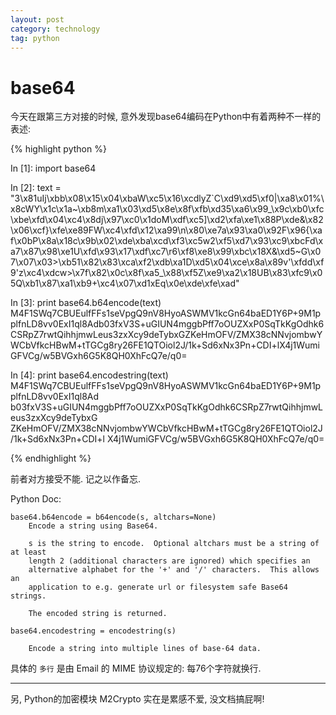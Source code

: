 ```yaml
---
layout: post
category: technology
tag: python
---
```


base64
======

今天在跟第三方对接的时候, 意外发现base64编码在Python中有着两种不一样的表述:

{% highlight python %}

In [1]: import base64

In [2]: text = "3\x81uIj\xbb\x08\x15\x04\xbaW\xc5\x16\xcdlyZ`C\xd9\xd5\xf0|\xa8\x01%\x8cWY\x1c\x1a~\xb8m\xa1\x03\xd5\x8e\x8f\xfb\xd35\xa6\x99_\x9c\xb0\xfc\xbe\xfd\x04\xc4\x8dj\x97\xc0\x1doM\xdf\xc5]\xd2\xfa\xe1\x88P\xde&\x82\x06\xcf}\xfe\xe89FW\xc4\xfd\x12\xa99\n\x80\xe7a\x93\xa0\x92F\x96{\xaf\x0bP\x8a\x18c\x9b\x02\xde\xba\xcd\xf3\xc5w2\xf5\xd7\x93\xc9\xbcFd\xa7\x87\x98\xe1U\xfd\x93\x17\xdf\xc7\r6\xf8\xe8\x99\xbc\x18X&\xd5~G\x07\x07\x03>\xb51\x82\x83\xca\xf2\xdb\xa1D\xd5\x04\xce\x8a\x89v'\xfdd\xf9'z\xc4\xdcw>\x7f\x82\x0c\x8f\xa5_\x88\xf5Z\xe9\xa2\x18UB\x83\xfc9\x05Q\xb1\x87\xa1\xb9+\xc4\x07\xd1xEq\x0e\xde\xfe\xad"

In [3]: print base64.b64encode(text)
M4F1SWq7CBUEulfFFs1seVpgQ9nV8HyoASWMV1kcGn64baED1Y6P+9M1pplfnLD8vv0ExI1ql8Adb03fxV3S+uGIUN4mggbPff7oOUZXxP0SqTkKgOdhk6CSRpZ7rwtQihhjmwLeus3zxXcy9deTybxGZKeHmOFV/ZMX38cNNvjombwYWCbVfkcHBwM+tTGCg8ry26FE1QTOiol2J/1k+Sd6xNx3Pn+CDI+lX4j1WumiGFVCg/w5BVGxh6G5K8QH0XhFcQ7e/q0=

In [4]: print base64.encodestring(text)
M4F1SWq7CBUEulfFFs1seVpgQ9nV8HyoASWMV1kcGn64baED1Y6P+9M1pplfnLD8vv0ExI1ql8Ad
b03fxV3S+uGIUN4mggbPff7oOUZXxP0SqTkKgOdhk6CSRpZ7rwtQihhjmwLeus3zxXcy9deTybxG
ZKeHmOFV/ZMX38cNNvjombwYWCbVfkcHBwM+tTGCg8ry26FE1QTOiol2J/1k+Sd6xNx3Pn+CDI+l
X4j1WumiGFVCg/w5BVGxh6G5K8QH0XhFcQ7e/q0=

{% endhighlight %}

前者对方接受不能. 记之以作备忘.

Python Doc:

    base64.b64encode = b64encode(s, altchars=None)
        Encode a string using Base64.

        s is the string to encode.  Optional altchars must be a string of at least
        length 2 (additional characters are ignored) which specifies an
        alternative alphabet for the '+' and '/' characters.  This allows an
        application to e.g. generate url or filesystem safe Base64 strings.

        The encoded string is returned.

    base64.encodestring = encodestring(s)

        Encode a string into multiple lines of base-64 data.

具体的 `多行` 是由 Email 的 MIME 协议规定的: 每76个字符就换行.

----

另, Python的加密模块 M2Crypto 实在是累感不爱, 没文档搞屁啊!
